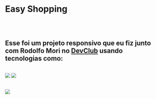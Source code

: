 <h1>Easy Shopping</h1>
<br>
<br>
<h2>Esse foi um projeto responsivo que eu fiz junto com
  Rodolfo Mori no <a href="https://lp.devclub.com.br/devclub-oficial/">DevClub</a> usando tecnologias como:</h2>
<br>
<img src="https://img.shields.io/badge/html5-%23E34F26.svg?style=for-the-badge&logo=html5&logoColor=white"/>
<img src="https://img.shields.io/badge/css3-%231572B6.svg?style=for-the-badge&logo=css3&logoColor=white"/>
<br>
  <br>
  <br>
<img src="https://github.com/glaylson87/easy-shopping/blob/main/desktop%20mobile.png?raw=true"/> <br>

